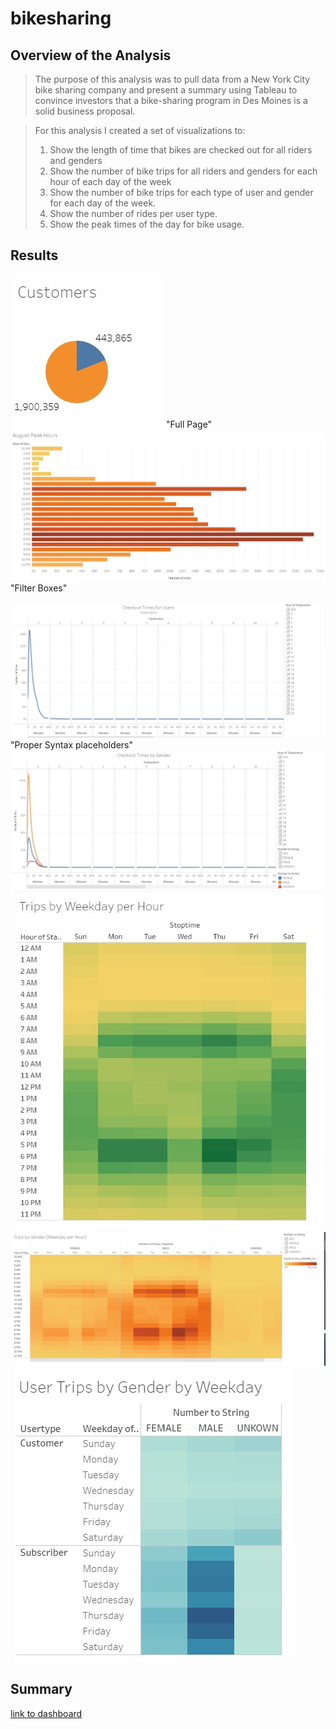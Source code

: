 # bikesharing

## Overview of the Analysis
>The purpose of this analysis was to pull data from a New York City bike sharing company and present a summary using Tableau to convince investors that a bike-sharing program in Des Moines is a solid business proposal.

>For this analysis I created a set of visualizations to:
>1. Show the length of time that bikes are checked out for all riders and genders
>2. Show the number of bike trips for all riders and genders for each hour of each day of the week
>3. Show the number of bike trips for each type of user and gender for each day of the week.
>4. Show the number of rides per user type.
>5. Show the peak times of the day for bike usage.

## Results
![](Resources/Customers.png)
"Full Page"
![](Resources/August_peak_hours.png)
"Filter Boxes"

![](Resources/Checkout_times.png)
"Proper Syntax placeholders"
![](Resources/Checkout_times_gender.png)
![](Resources/Trips_weekday_hour.png)
![](Resources/Trips_weekday_hour_gender.png)
![](Resources/Trips_weekday_hour_gender_user.png)


## Summary
[link to dashboard](https://public.tableau.com/profile/jeff3975#!/vizhome/JSischo_CitiBike_Challenge/CheckoutTimesforUsers "link to dashboard")
